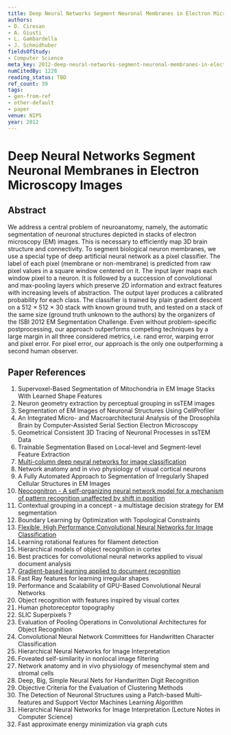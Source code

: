 ```yaml
---
title: Deep Neural Networks Segment Neuronal Membranes in Electron Microscopy Images
authors:
- D. Ciresan
- A. Giusti
- L. Gambardella
- J. Schmidhuber
fieldsOfStudy:
- Computer Science
meta_key: 2012-deep-neural-networks-segment-neuronal-membranes-in-electron-microscopy-images
numCitedBy: 1228
reading_status: TBD
ref_count: 39
tags:
- gen-from-ref
- other-default
- paper
venue: NIPS
year: 2012
---
```


# Deep Neural Networks Segment Neuronal Membranes in Electron Microscopy Images

## Abstract

We address a central problem of neuroanatomy, namely, the automatic segmentation of neuronal structures depicted in stacks of electron microscopy (EM) images. This is necessary to efficiently map 3D brain structure and connectivity. To segment biological neuron membranes, we use a special type of deep artificial neural network as a pixel classifier. The label of each pixel (membrane or non-membrane) is predicted from raw pixel values in a square window centered on it. The input layer maps each window pixel to a neuron. It is followed by a succession of convolutional and max-pooling layers which preserve 2D information and extract features with increasing levels of abstraction. The output layer produces a calibrated probability for each class. The classifier is trained by plain gradient descent on a 512 × 512 × 30 stack with known ground truth, and tested on a stack of the same size (ground truth unknown to the authors) by the organizers of the ISBI 2012 EM Segmentation Challenge. Even without problem-specific postprocessing, our approach outperforms competing techniques by a large margin in all three considered metrics, i.e. rand error, warping error and pixel error. For pixel error, our approach is the only one outperforming a second human observer.

## Paper References

1. Supervoxel-Based Segmentation of Mitochondria in EM Image Stacks With Learned Shape Features
2. Neuron geometry extraction by perceptual grouping in ssTEM images
3. Segmentation of EM Images of Neuronal Structures Using CellProfiler
4. An Integrated Micro- and Macroarchitectural Analysis of the Drosophila Brain by Computer-Assisted Serial Section Electron Microscopy
5. Geometrical Consistent 3D Tracing of Neuronal Processes in ssTEM Data
6. Trainable Segmentation Based on Local-level and Segment-level Feature Extraction
7. [Multi-column deep neural networks for image classification](2012-multi-column-deep-neural-networks-for-image-classification)
8. Network anatomy and in vivo physiology of visual cortical neurons
9. A Fully Automated Approach to Segmentation of Irregularly Shaped Cellular Structures in EM Images
10. [Neocognitron - A self-organizing neural network model for a mechanism of pattern recognition unaffected by shift in position](2004-neocognitron-a-self-organizing-neural-network-model-for-a-mechanism-of-pattern-recognition-unaffected-by-shift-in-position)
11. Contextual grouping in a concept - a multistage decision strategy for EM segmentation
12. Boundary Learning by Optimization with Topological Constraints
13. [Flexible, High Performance Convolutional Neural Networks for Image Classification](2011-flexible-high-performance-convolutional-neural-networks-for-image-classification)
14. Learning rotational features for filament detection
15. Hierarchical models of object recognition in cortex
16. Best practices for convolutional neural networks applied to visual document analysis
17. [Gradient-based learning applied to document recognition](1998-lenet5.md)
18. Fast Ray features for learning irregular shapes
19. Performance and Scalability of GPU-Based Convolutional Neural Networks
20. Object recognition with features inspired by visual cortex
21. Human photoreceptor topography
22. SLIC Superpixels ?
23. Evaluation of Pooling Operations in Convolutional Architectures for Object Recognition
24. Convolutional Neural Network Committees for Handwritten Character Classification
25. Hierarchical Neural Networks for Image Interpretation
26. Foveated self-similarity in nonlocal image filtering
27. Network anatomy and in vivo physiology of mesenchymal stem and stromal cells
28. Deep, Big, Simple Neural Nets for Handwritten Digit Recognition
29. Objective Criteria for the Evaluation of Clustering Methods
30. The Detection of Neuronal Structures using a Patch-based Multi-features and Support Vector Machines Learning Algorithm
31. Hierarchical Neural Networks for Image Interpretation (Lecture Notes in Computer Science)
32. Fast approximate energy minimization via graph cuts
